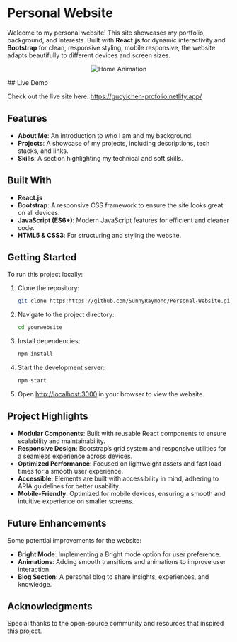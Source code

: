 # Personal Website

Welcome to my personal website! This site showcases my portfolio, background, and interests. Built with **React.js** for dynamic interactivity and **Bootstrap** for clean, responsive styling, mobile responsive, the website adapts beautifully to different devices and screen sizes.

<p align="center">
  <img src="https://github.com/SunnyRaymond/Personal-Website/blob/main/src/assets/home-animation.gif" alt="Home Animation">
</p>
## Live Demo

Check out the live site here: https://guoyichen-profolio.netlify.app/
## Features

- **About Me**: An introduction to who I am and my background.
- **Projects**: A showcase of my projects, including descriptions, tech stacks, and links.
- **Skills**: A section highlighting my technical and soft skills.
  
## Built With

- **React.js**
- **Bootstrap**: A responsive CSS framework to ensure the site looks great on all devices.
- **JavaScript (ES6+)**: Modern JavaScript features for efficient and cleaner code.
- **HTML5 & CSS3**: For structuring and styling the website.

## Getting Started

To run this project locally:

1. Clone the repository:
   ```bash
   git clone https:https://github.com/SunnyRaymond/Personal-Website.git
   ```

2. Navigate to the project directory:
   ```bash
   cd yourwebsite
   ```

3. Install dependencies:
   ```bash
   npm install
   ```

4. Start the development server:
   ```bash
   npm start
   ```

5. Open [http://localhost:3000](http://localhost:3000) in your browser to view the website.

## Project Highlights

- **Modular Components**: Built with reusable React components to ensure scalability and maintainability.
- **Responsive Design**: Bootstrap’s grid system and responsive utilities for a seamless experience across devices.
- **Optimized Performance**: Focused on lightweight assets and fast load times for a smooth user experience.
- **Accessible**: Elements are built with accessibility in mind, adhering to ARIA guidelines for better usability.
- **Mobile-Friendly**: Optimized for mobile devices, ensuring a smooth and intuitive experience on smaller screens.

## Future Enhancements

Some potential improvements for the website:

- **Bright Mode**: Implementing a Bright mode option for user preference.
- **Animations**: Adding smooth transitions and animations to improve user interaction.
- **Blog Section**: A personal blog to share insights, experiences, and knowledge.

## Acknowledgments

Special thanks to the open-source community and resources that inspired this project.
